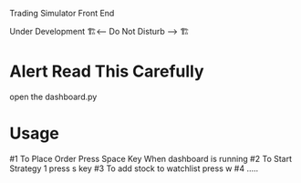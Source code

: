 Trading Simulator Front End

Under Development 🏗️<-- Do Not Disturb --> 🏗️

# Alert Read This Carefully 

open the dashboard.py

# Usage 
#1 To Place Order Press Space Key When dashboard is running 
#2 To Start Strategy 1 press s key 
#3 To add stock to watchlist press w
#4 .....


